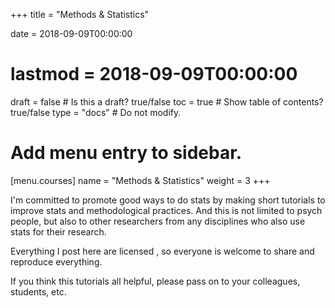 +++
title = "Methods & Statistics"

date = 2018-09-09T00:00:00
# lastmod = 2018-09-09T00:00:00

draft = false  # Is this a draft? true/false
toc = true  # Show table of contents? true/false
type = "docs"  # Do not modify.

# Add menu entry to sidebar.
[menu.courses]
  name = "Methods & Statistics"
  weight = 3
+++

I'm committed to promote good ways to do stats by making short tutorials to improve stats and methodological practices. And this is not limited to psych people, but also to other researchers from any disciplines who also use stats for their research.

Everything I post here are licensed [<i class="fab fa-creative-commons"></i>](https://creativecommons.org), so everyone is welcome to share and reproduce everything.

If you think this tutorials all helpful, please pass on to your colleagues, students, etc.
